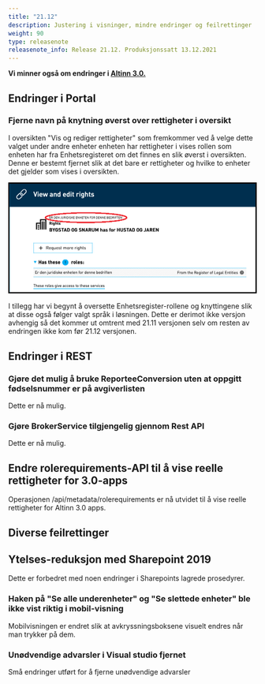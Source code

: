 ```yaml
---
title: "21.12"
description: Justering i visninger, mindre endringer og feilrettinger
weight: 90
type: releasenote
releasenote_info: Release 21.12. Produksjonssatt 13.12.2021 
---
```


**Vi minner også om endringer i [Altinn 3.0.](https://github.com/Altinn/altinn-studio/releases)**

## Endringer i Portal

### Fjerne navn på knytning øverst over rettigheter i oversikt
I oversikten "Vis og rediger rettigheter" som fremkommer ved å velge dette valget under andre enheter enheten har rettigheter i vises rollen
som enheten har fra Enhetsregisteret om det finnes en slik øverst i oversikten. Denne er bestemt fjernet slik at det bare er
rettigheter og hvilke to enheter det gjelder som vises i oversikten.

![Skjermbilde som viser overskriften som er fjernet](rettigheter.png " ")

I tillegg har vi begynt å oversette Enhetsregister-rollene og knyttingene slik at disse også følger valgt språk i løsningen.
Dette er derimot ikke versjon avhengig så det kommer ut omtrent med 21.11 versjonen selv om resten av endringen ikke kom før 21.12 versjonen.

## Endringer i REST

### Gjøre det mulig å bruke ReporteeConversion uten at oppgitt fødselsnummer er på avgiverlisten
Dette er nå mulig.

### Gjøre BrokerService tilgjengelig gjennom Rest API
Dette er nå mulig.

## Endre rolerequirements-API til å vise reelle rettigheter for 3.0-apps
Operasjonen /api/metadata/rolerequirements er nå utvidet til å vise reelle rettigheter for Altinn 3.0 apps.

## Diverse feilrettinger

## Ytelses-reduksjon med Sharepoint 2019
Dette er forbedret med noen endringer i Sharepoints lagrede prosedyrer.

### Haken på "Se alle underenheter" og "Se slettede enheter" ble ikke vist riktig i mobil-visning
Mobilvisningen er endret slik at avkryssningsboksene visuelt endres når man trykker på dem.

### Unødvendige advarsler i Visual studio fjernet
Små endringer utført for å fjerne unødvendige advarsler